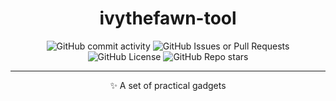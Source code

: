 <div align="center">

# ivythefawn-tool
![GitHub commit activity](https://img.shields.io/github/commit-activity/w/ioit-aaa/mkdirp?style=for-the-badge)
![GitHub Issues or Pull Requests](https://img.shields.io/github/issues-raw/ioit-aaa/mkdirp?style=for-the-badge)
![GitHub License](https://img.shields.io/github/license/ioit-aaa/mkdirp?style=for-the-badge)
![GitHub Repo stars](https://img.shields.io/github/stars/ioit-aaa/mkdirp?style=for-the-badge)

------
✨ A set of practical gadgets

</div>